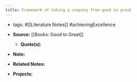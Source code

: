 ```yaml
---
title: Framework of taking a company from good to great
---
```


- tags: #[[Literature Notes]] #achievingExcellence

- **Source:** [[Books: Good to Great]]
	 - **Quote(s):**

- **Note:**

- **Related Notes:**

- **Projects:**
